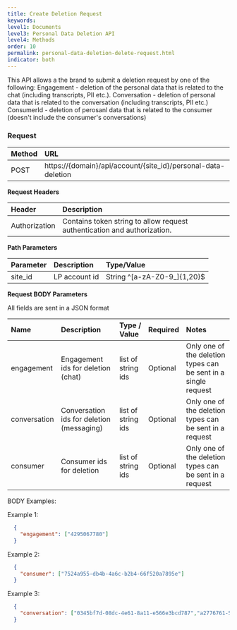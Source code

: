 ```yaml
---
title: Create Deletion Request
keywords:
level1: Documents
level3: Personal Data Deletion API
level4: Methods
order: 10
permalink: personal-data-deletion-delete-request.html
indicator: both
---
```


This API allows a the brand to submit a deletion request by one of the following: 
Engagement - deletion of the personal data that is related to the chat (including transcripts, PII etc.). 
Conversation - deletion of personal data that is related to the conversation (including transcripts, PII etc.)
ConsumerId - deletion of perosanl data that is related to the consumer (doesn't include the consumer's conversations)

### Request

 |Method|      URL|  
 |:--------  |:---  |
 |POST|  https://{domain}/api/account/{site_id}/personal-data-deletion |

**Request Headers**

 |Header         |Description  |
 |:------|        :--------  |
 |Authorization|  Contains token string to allow request authentication and authorization.  |

 **Path Parameters**

  |Parameter|  Description|  Type/Value |
  |:------    |:--------    |:--------|
  |site_id|  LP account id|   String ^[a-zA-Z0-9_]{1,20}$|

 **Request BODY Parameters**


All fields are sent in a JSON format

 | Name | Description | Type / Value | Required | Notes |
 | :---- | :------- | :--------- | :--- | :--- |
 | engagement| Engagement ids for deletion (chat) | list of string ids | Optional | Only one of the deletion types can be sent in a single request |
 | conversation| Conversation ids for deletion (messaging) | list of string ids | Optional | Only one of the deletion types can be sent in a request |
 | consumer| Consumer ids for deletion | list of string ids | Optional | Only one of the deletion types can be sent in a request |

BODY Examples:

Example 1:

```json
  {
    "engagement": ["4295067780"]
  }
```

Example 2:

```json
  {
    "consumer": ["7524a955-db4b-4a6c-b2b4-66f520a7895e"]
  }
```

Example 3:

```json
  {
    "conversation": ["0345bf7d-08dc-4e61-8a11-e566e3bcd787","a2776761-5e66-4ea8-83e7-a955cd925471"]
  }
```
